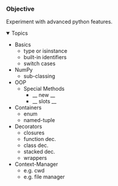 ### Objective
Experiment with advanced python features. 

<details open>	
  <summary> Topics </summary>
  
  - Basics
    - type or isinstance
    - built-in identifiers
    - switch cases
  - NumPy
    - sub-classing
  - OOP
    - Special Methods
      - __ new __
      - __ slots __
  - Containers
     - enum
     - named-tuple
  - Decorators
     - closures
     - function dec.
     - class dec.
     - stacked dec.
     - wrappers
  - Context-Manager
     - e.g. cwd
     - e.g. file manager
   
  </details>

